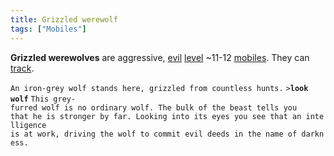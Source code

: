 ```yaml
---
title: Grizzled werewolf
tags: ["Mobiles"]
---
```

**Grizzled werewolves** are aggressive, [evil](alignment "wikilink")
[level](level "wikilink") ~11-12 [mobiles](mobile "wikilink"). They can
[track](track "wikilink").

`An iron-grey wolf stands here, grizzled from countless hunts.`
`>`**`look wolf`**
`This grey-furred wolf is no ordinary wolf. The bulk of the beast tells you`
`that he is stronger by far. Looking into its eyes you see that an intelligence`
`is at work, driving the wolf to commit evil deeds in the name of darkness.`
